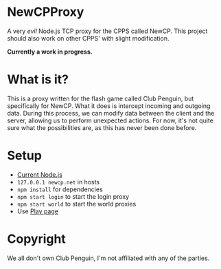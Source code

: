 # NewCPProxy

A very *evil* Node.js TCP proxy for the CPPS called NewCP. This project should also work on other CPPS' with slight modification.

**Currently a work in progress.**

# What is it?

This is a proxy written for the flash game called Club Penguin, but specifically for NewCP. What it does is intercept incoming and outgoing data. During this process, we can modify data between the client and the server, allowing us to perform unexpected actions. For now, it's not quite sure what the possibilities are, as this has never been done before.

# Setup

- [Current Node.js](https://nodejs.org/en/download/current/)
- `127.0.0.1 newcp.net` in hosts
- `npm install` for dependencies
- `npm start login` to start the login proxy
- `npm start world` to start the world proxies
- Use [Play page](https://play.newcp.net/en/)

# Copyright

We all don't own Club Penguin, I'm not affiliated with any of the parties.
